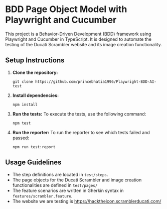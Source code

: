 # BDD Page Object Model with Playwright and Cucumber

This project is a Behavior-Driven Development (BDD) framework using Playwright and Cucumber in TypeScript. It is designed to automate the testing of the Ducati Scrambler website and its image creation functionality.

## Setup Instructions

1. **Clone the repository:**

   ```
   git clone https://github.com/princebhatia1996/Playwright-BDD-AI-test
   ```

2. **Install dependencies:**

   ```
   npm install
   ```

3. **Run the tests:**
   To execute the tests, use the following command:
   ```
   npm test
   ```
4. **Run the reporter:**
   To run the reporter to see which tests failed and passed:
   ```
   npm run test:report
   ```

## Usage Guidelines

- The step definitions are located in `test/steps`.
- The page objects for the Ducati Scrambler and image creation functionalities are defined in `test/pages/`
- The feature scenarios are written in Gherkin syntax in `features/scrambler.feature`.
- The website we are testing is https://hacktheicon.scramblerducati.com/
